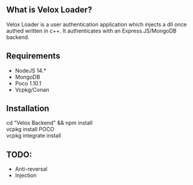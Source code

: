 ## What is Velox Loader?
Velox Loader is a user authentication application which injects a dll once authed written in c++. It authenticates with an Express.JS/MongoDB backend.

## Requirements
* NodeJS 14.*
* MongoDB
* Poco 1.10.1
* Vcpkg/Conan

## Installation
cd "Velox Backend" && npm install  
vcpkg install POCO  
vcpkg integrate install

## TODO:
* Anti-reversal
* Injection
